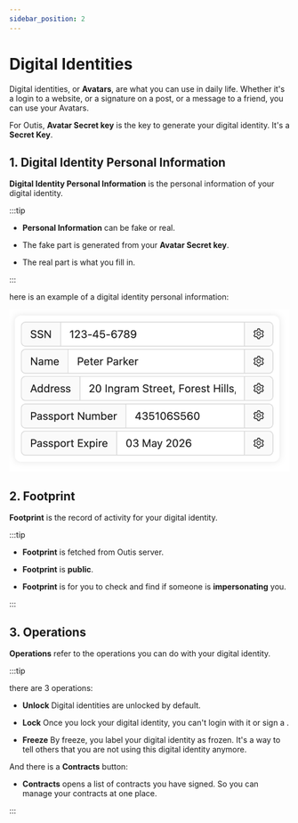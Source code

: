 ```yaml
---
sidebar_position: 2
---
```


# Digital Identities

Digital identities, or **Avatars**, are what you can use in daily life. Whether it's a login to a website, or a signature on a post, or a message to a friend, you can use your Avatars.

For Outis, **Avatar Secret key** is the key to generate your digital identity. It's a **Secret Key**.

## 1. Digital Identity Personal Information

**Digital Identity Personal Information** is the personal information of your digital identity.

:::tip

- **Personal Information** can be fake or real.

- The fake part is generated from your **Avatar Secret key**.

- The real part is what you fill in.

:::

here is an example of a digital identity personal information:

![digital identity personal information](./img/digital-identity-personal-information.png)

## 2. Footprint

**Footprint** is the record of activity for your digital identity.

:::tip

- **Footprint** is fetched from Outis server.

- **Footprint** is **public**.

- **Footprint** is for you to check and find if someone is **impersonating** you.

:::

## 3. Operations

**Operations** refer to the operations you can do with your digital identity.

:::tip

there are 3 operations:

- **Unlock** Digital identities are unlocked by default.

- **Lock** Once you lock your digital identity, you can't login with it or sign a .

- **Freeze** By freeze, you label your digital identity as frozen. It's a way to tell others that you are not using this digital identity anymore.

And there is a **Contracts** button:

- **Contracts** opens a list of contracts you have signed. So you can manage your contracts at one place.

:::
